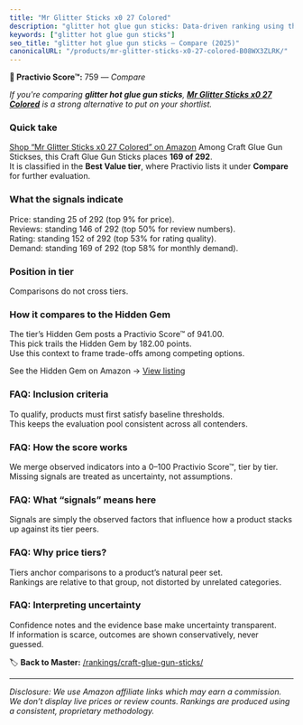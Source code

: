 ```yaml
---
title: "Mr Glitter Sticks x0 27 Colored"
description: "glitter hot glue gun sticks: Data-driven ranking using the Practivio Score™. Positioned by quality, value, demand, findability, momentum."
keywords: ["glitter hot glue gun sticks"]
seo_title: "glitter hot glue gun sticks — Compare (2025)"
canonicalURL: "/products/mr-glitter-sticks-x0-27-colored-B08WX3ZLRK/"
---
```


**🛒 Practivio Score™:** 759 — _Compare_


*If you're comparing **glitter hot glue gun sticks**, **[Mr Glitter Sticks x0 27 Colored](https://www.amazon.com/dp/B08WX3ZLRK?tag=practivio-20)** is a strong alternative to put on your shortlist.*
### Quick take
[Shop “Mr Glitter Sticks x0 27 Colored” on Amazon](https://www.amazon.com/dp/B08WX3ZLRK?tag=practivio-20)
Among Craft Glue Gun Stickses, this Craft Glue Gun Sticks places **169 of 292**.  
It is classified in the **Best Value tier**, where Practivio lists it under **Compare** for further evaluation.

### What the signals indicate
Price: standing 25 of 292 (top 9% for price).  
Reviews: standing 146 of 292 (top 50% for review numbers).  
Rating: standing 152 of 292 (top 53% for rating quality).  
Demand: standing 169 of 292 (top 58% for monthly demand).

### Position in tier
Comparisons do not cross tiers.

### How it compares to the Hidden Gem
The tier’s Hidden Gem posts a Practivio Score™ of 941.00.  
This pick trails the Hidden Gem by 182.00 points.  
Use this context to frame trade-offs among competing options.  

See the Hidden Gem on Amazon → [View listing](https://www.amazon.com/dp/B06W2NBCW5?tag=practivio-20)

### FAQ: Inclusion criteria
To qualify, products must first satisfy baseline thresholds.  
This keeps the evaluation pool consistent across all contenders.

### FAQ: How the score works
We merge observed indicators into a 0–100 Practivio Score™, tier by tier.  
Missing signals are treated as uncertainty, not assumptions.

### FAQ: What “signals” means here
Signals are simply the observed factors that influence how a product stacks up against its tier peers.

### FAQ: Why price tiers?
Tiers anchor comparisons to a product’s natural peer set.  
Rankings are relative to that group, not distorted by unrelated categories.

### FAQ: Interpreting uncertainty
Confidence notes and the evidence base make uncertainty transparent.  
If information is scarce, outcomes are shown conservatively, never guessed.

<!-- Missing template for Compare/CompareWithinPriceClass -->


🏷️ **Back to Master:** [/rankings/craft-glue-gun-sticks/](/rankings/craft-glue-gun-sticks/)

---
_Disclosure: We use Amazon affiliate links which may earn a commission. We don’t display live prices or review counts. Rankings are produced using a consistent, proprietary methodology._
